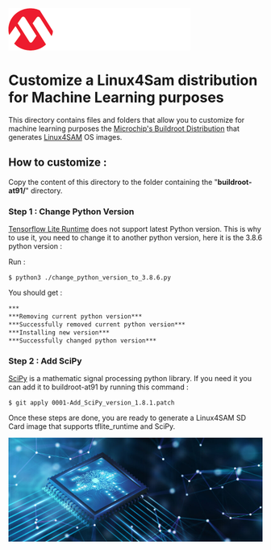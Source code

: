 
![microchip-logo](readme/mchp-logo.png)
# Customize a Linux4Sam distribution for Machine Learning purposes

This directory contains files and folders that allow you to customize for machine learning purposes the [Microchip's Buildroot Distribution](https://github.com/linux4sam/buildroot-at91) that generates [Linux4SAM](https://www.linux4sam.org/) OS images.


## How to customize :

Copy the content of this directory to the folder containing the "**buildroot-at91/**" directory.

### Step 1 : Change Python Version

[Tensorflow Lite Runtime](https://pypi.org/project/tflite-runtime/) does not support latest Python version. This is why to use it, you need to change it to another python version, here it is the 3.8.6 python version :

Run :
```
$ python3 ./change_python_version_to_3.8.6.py
```
You should get :
```
***
***Removing current python version***
***Successfully removed current python version***
***Installing new version***
***Successfully changed python version***
```

### Step 2 : Add SciPy

[SciPy](https://scipy.org/) is a mathematic signal processing python library. If you need it you can add it to buildroot-at91 by running this command : 

```
$ git apply 0001-Add_SciPy_version_1.8.1.patch
```
Once these steps are done, you are ready to generate a Linux4SAM SD Card image that supports tflite_runtime and SciPy. 

![SAMA7G5 image](readme/sama7g54.jpg)